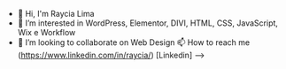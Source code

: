 - 👋 Hi, I'm Raycia Lima
- 👀 I’m interested in WordPress, Elementor, DIVI, HTML, CSS, JavaScript, Wix e Workflow
- 💞️ I’m looking to collaborate on Web Design
📫 How to reach me (https://www.linkedin.com/in/raycia/) [Linkedin]
-->
